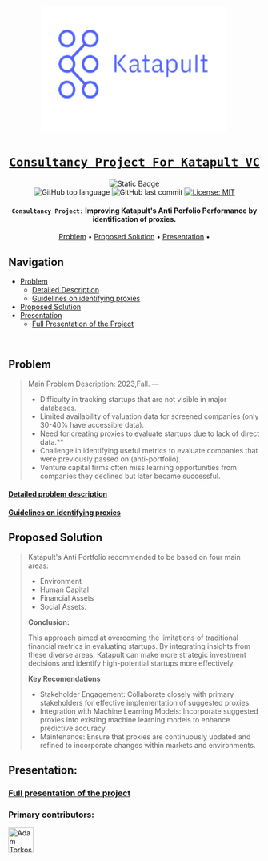 <div align="center">

<a href="http://katapult.vc" target="_blank">
    <img src="./Problem/Katapult_logo.png" alt="Katapultlogo" width="370" height="250"/>
</a>


# [`Consultancy Project For Katapult VC`](http://katapult.vc)

![Static Badge](https://img.shields.io/badge/mission-Katapult's_Anti_Portfolio-purple)
<br />
![GitHub top language](https://img.shields.io/github/languages/top/adamsky777/Consultancy_KatapultVC)
![GitHub last commit](https://img.shields.io/github/last-commit/adamsky777/Consultancy_KatapultVC)
[![License: MIT](https://img.shields.io/badge/License-MIT-green.svg)](https://opensource.org/licenses/MIT)

<p class="align center">
<h4><code>Consultancy Project:</code> Improving Katapult's Anti Porfolio Performance by identification of proxies.</h4>
</p>

[Problem](#Problem) •
[Proposed Solution](#proposed-solution) •
[Presentation](#Presentation) •


</div>

## Navigation

- [Problem](#Problem)
   - [Detailed Description](https://github.com/adamsky777/Consultancy_KatapultVC/blob/main/Problem/GRA%2041463_Problem2_Katapult_Business%20Analytics.pdf)
  - [Guidelines on identifying proxies](https://github.com/adamsky777/Consultancy_KatapultVC/blob/main/Problem/Guidelines%20for%20Identifying%20Proxies%20in%20Anti-Portfolio%20Tracking.pdf)
- [Proposed Solution](#proposed-solution)
- [Presentation](#presentation)
  - [Full Presentation of the Project](#full-presentation-of-the-project)

<br />

## Problem

> Main Problem Description:  2023,Fall. — 
> * Difficulty in tracking startups that are not visible in major databases.
> * Limited availability of valuation data for screened companies (only 30-40% have accessible data).
> * Need for creating proxies to evaluate startups due to lack of direct data.**
> * Challenge in identifying useful metrics to evaluate companies that were previously passed on (anti-portfolio).
> *  Venture capital firms often miss learning opportunities from companies they declined but later became successful.

#### [Detailed problem description](https://github.com/adamsky777/Consultancy_KatapultVC/blob/main/Problem/GRA%2041463_Problem2_Katapult_Business%20Analytics.pdf)

#### [Guidelines on identifying proxies](https://github.com/adamsky777/Consultancy_KatapultVC/blob/main/Problem/Guidelines%20for%20Identifying%20Proxies%20in%20Anti-Portfolio%20Tracking.pdf)

## Proposed Solution

>  Katapult's Anti Portfolio recommended to be based on four main
areas: 
> * Environment 
> * Human Capital 
> * Financial Assets 
> * Social Assets.
> 
> **Conclusion:**
> 
> This approach aimed at overcoming the limitations of traditional financial metrics in
evaluating startups. By integrating insights from these diverse areas, Katapult can
make more strategic investment decisions and identify high-potential startups
more effectively.
> 
> **Key Recomendations**
> 
> * Stakeholder Engagement: Collaborate closely with primary stakeholders for effective implementation of
suggested proxies. 
> * Integration with Machine Learning Models: Incorporate suggested proxies into existing machine learning models to
enhance predictive accuracy. 
> *  Maintenance: Ensure that proxies are continuously updated and refined to incorporate
changes within markets and environments.

## Presentation:

### [Full presentation of the project](https://github.com/adamsky777/Consultancy_KatapultVC/blob/main/Katapult%20VC%20-%20Consultancy%20Project%20.pdf)
     

### Primary contributors:

<a href="https://github.com/adamsky777"><img height="50" src="https://avatars.githubusercontent.com/u/73426467?s=400&u=9c2283f010f179f17aaa58a0b9fbc68efd8014fd&v=4" title="Adam Torkos" width="50"/></a>

